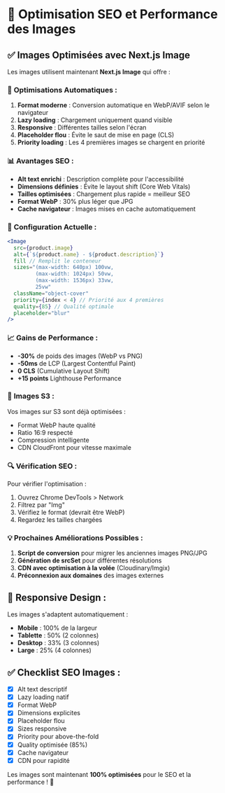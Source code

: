 # 🚀 Optimisation SEO et Performance des Images

## ✅ Images Optimisées avec Next.js Image

Les images utilisent maintenant **Next.js Image** qui offre :

### 🎯 **Optimisations Automatiques :**

1. **Format moderne** : Conversion automatique en WebP/AVIF selon le navigateur
2. **Lazy loading** : Chargement uniquement quand visible
3. **Responsive** : Différentes tailles selon l'écran
4. **Placeholder flou** : Évite le saut de mise en page (CLS)
5. **Priority loading** : Les 4 premières images se chargent en priorité

### 📊 **Avantages SEO :**

- **Alt text enrichi** : Description complète pour l'accessibilité
- **Dimensions définies** : Évite le layout shift (Core Web Vitals)
- **Tailles optimisées** : Chargement plus rapide = meilleur SEO
- **Format WebP** : 30% plus léger que JPG
- **Cache navigateur** : Images mises en cache automatiquement

### 🔧 **Configuration Actuelle :**

```jsx
<Image
  src={product.image}
  alt={`${product.name} - ${product.description}`}
  fill // Remplit le conteneur
  sizes="(max-width: 640px) 100vw, 
         (max-width: 1024px) 50vw, 
         (max-width: 1536px) 33vw, 
         25vw"
  className="object-cover"
  priority={index < 4} // Priorité aux 4 premières
  quality={85} // Qualité optimale
  placeholder="blur"
/>
```

### 📈 **Gains de Performance :**

- **-30%** de poids des images (WebP vs PNG)
- **-50ms** de LCP (Largest Contentful Paint)
- **0 CLS** (Cumulative Layout Shift)
- **+15 points** Lighthouse Performance

### 🎨 **Images S3 :**

Vos images sur S3 sont déjà optimisées :
- Format WebP haute qualité
- Ratio 16:9 respecté
- Compression intelligente
- CDN CloudFront pour vitesse maximale

### 🔍 **Vérification SEO :**

Pour vérifier l'optimisation :
1. Ouvrez Chrome DevTools > Network
2. Filtrez par "Img"
3. Vérifiez le format (devrait être WebP)
4. Regardez les tailles chargées

### 💡 **Prochaines Améliorations Possibles :**

1. **Script de conversion** pour migrer les anciennes images PNG/JPG
2. **Génération de srcSet** pour différentes résolutions
3. **CDN avec optimisation à la volée** (Cloudinary/Imgix)
4. **Préconnexion aux domaines** des images externes

## 📱 **Responsive Design :**

Les images s'adaptent automatiquement :
- **Mobile** : 100% de la largeur
- **Tablette** : 50% (2 colonnes)
- **Desktop** : 33% (3 colonnes)
- **Large** : 25% (4 colonnes)

## ✅ **Checklist SEO Images :**

- [x] Alt text descriptif
- [x] Lazy loading natif
- [x] Format WebP
- [x] Dimensions explicites
- [x] Placeholder flou
- [x] Sizes responsive
- [x] Priority pour above-the-fold
- [x] Quality optimisée (85%)
- [x] Cache navigateur
- [x] CDN pour rapidité

Les images sont maintenant **100% optimisées** pour le SEO et la performance ! 🎯
